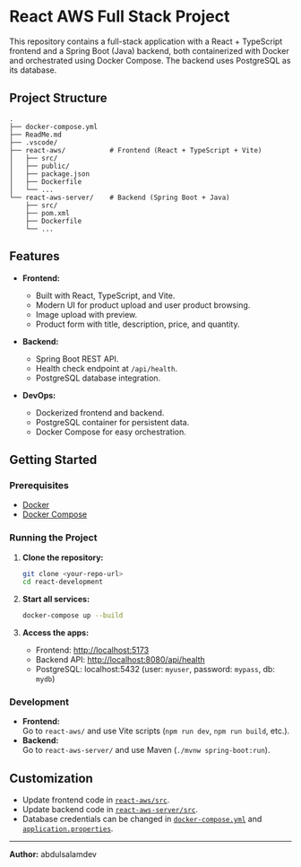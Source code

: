 # React AWS Full Stack Project

This repository contains a full-stack application with a React + TypeScript frontend and a Spring Boot (Java) backend, both containerized with Docker and orchestrated using Docker Compose. The backend uses PostgreSQL as its database.

## Project Structure

```
.
├── docker-compose.yml
├── ReadMe.md
├── .vscode/
├── react-aws/           # Frontend (React + TypeScript + Vite)
│   ├── src/
│   ├── public/
│   ├── package.json
│   ├── Dockerfile
│   └── ...
└── react-aws-server/    # Backend (Spring Boot + Java)
    ├── src/
    ├── pom.xml
    ├── Dockerfile
    └── ...
```

## Features

- **Frontend:**

  - Built with React, TypeScript, and Vite.
  - Modern UI for product upload and user product browsing.
  - Image upload with preview.
  - Product form with title, description, price, and quantity.

- **Backend:**

  - Spring Boot REST API.
  - Health check endpoint at `/api/health`.
  - PostgreSQL database integration.

- **DevOps:**
  - Dockerized frontend and backend.
  - PostgreSQL container for persistent data.
  - Docker Compose for easy orchestration.

## Getting Started

### Prerequisites

- [Docker](https://www.docker.com/)
- [Docker Compose](https://docs.docker.com/compose/)

### Running the Project

1. **Clone the repository:**

   ```sh
   git clone <your-repo-url>
   cd react-development
   ```

2. **Start all services:**

   ```sh
   docker-compose up --build
   ```

3. **Access the apps:**
   - Frontend: [http://localhost:5173](http://localhost:5173)
   - Backend API: [http://localhost:8080/api/health](http://localhost:8080/api/health)
   - PostgreSQL: localhost:5432 (user: `myuser`, password: `mypass`, db: `mydb`)

### Development

- **Frontend:**  
  Go to `react-aws/` and use Vite scripts (`npm run dev`, `npm run build`, etc.).
- **Backend:**  
  Go to `react-aws-server/` and use Maven (`./mvnw spring-boot:run`).

## Customization

- Update frontend code in [`react-aws/src`](react-aws/src).
- Update backend code in [`react-aws-server/src`](react-aws-server/src).
- Database credentials can be changed in [`docker-compose.yml`](docker-compose.yml) and [`application.properties`](react-aws-server/src/main/resources/application.properties).

---

**Author:** abdulsalamdev
